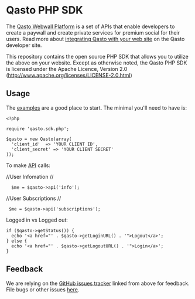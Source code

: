 Qasto PHP SDK
================

The [Qasto Webwall Platform](http://www.qasto.com/developer/apps/) is
a set of APIs that enable developers to create a paywall and create private services for premium social for their users. 
Read more about
[integrating Qasto with your web site](http://www.qasto.com/developer/apps/)
on the Qasto developer site.

This repository contains the open source PHP SDK that allows you to utilize the
above on your website. Except as otherwise noted, the Qasto PHP SDK
is licensed under the Apache Licence, Version 2.0
(http://www.apache.org/licenses/LICENSE-2.0.html)


Usage
-----

The [examples][examples] are a good place to start. The minimal you'll need to
have is:

    <?php

    require 'qasto.sdk.php';

    $qasto = new Qasto(array(
      'client_id'  => 'YOUR CLIENT ID',
      'client_secret' => 'YOUR CLIENT SECRET'
    ));

To make [API][API] calls:

 //User Infomation //
  
      $me = $qasto->api('info');
 
 //User Subscriptions //
     
     $me = $qasto->api('subscriptions');

Logged in vs Logged out:

    if ($qasto->getStatus()) {
      echo '<a href="' . $qasto->getLoginURL() . '">Logout</a>';
    } else {
      echo '<a href="' . $qasto->getLogoutURL() . '">Login</a>';
    }

[examples]: http://github.com/qasto/php-sdk/demo.php
[API]: http://www.qasto.com/developer/docs/api/


Feedback
--------

We are relying on the [GitHub issues tracker][issues] linked from above for
feedback. File bugs or other issues [here][issues].

[issues]: http://github.com/qasto/php-sdk/issues




